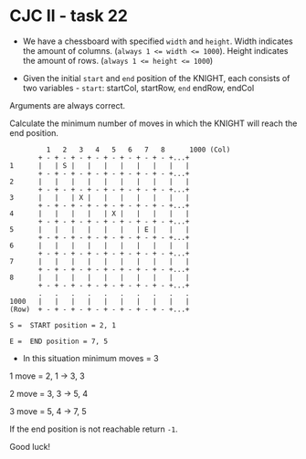 # CJC II - task 22

- We have a chessboard with specified ```width``` and ```height```. Width indicates the amount of columns. (```always 1 <= width <= 1000```). Height indicates the amount of rows. (```always 1 <= height <= 1000```)

- Given the initial ```start``` and ```end``` position of the KNIGHT, each consists of two variables - ```start```: startCol, startRow, ```end``` endRow, endCol

Arguments are always correct.


Calculate the minimum number of moves in which the KNIGHT will reach the end position.

```code
         1   2   3   4   5   6   7   8      1000 (Col)
       + - + - + - + - + - + - + - + - +...+
1      |   | S |   |   |   |   |   |   |   |
       + - + - + - + - + - + - + - + - +...+
2      |   |   |   |   |   |   |   |   |   |
       + - + - + - + - + - + - + - + - +...+
3      |   |   | X |   |   |   |   |   |   |
       + - + - + - + - + - + - + - + - +...+
4      |   |   |   |   | X |   |   |   |   |
       + - + - + - + - + - + - + - + - +...+
5      |   |   |   |   |   |   | E |   |   |
       + - + - + - + - + - + - + - + - +...+
6      |   |   |   |   |   |   |   |   |   |
       + - + - + - + - + - + - + - + - +...+
7      |   |   |   |   |   |   |   |   |   |
       + - + - + - + - + - + - + - + - +...+
8      |   |   |   |   |   |   |   |   |   |
       + - + - + - + - + - + - + - + - +...+
       .   .   .   .   .   .   .   .   .   .
1000   |   |   |   |   |   |   |   |   |   |
(Row)  + - + - + - + - + - + - + - + - +...+
```

```S =  START position = 2, 1```

```E =  END position = 7, 5```

- In this situation minimum moves = 3

1 move = 2, 1 -> 3, 3

2 move = 3, 3 -> 5, 4

3 move = 5, 4 -> 7, 5


If the end position is not reachable return ```-1```.

Good luck!

